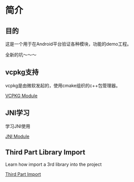 # 简介
## 目的
这是一个用于在Android平台验证各种模块，功能的demo工程。

全新的坑～～～

## vcpkg支持
vcpkg是由微软发起的，使用cmake组织的c++包管理器。

[VCPKG Module](vcpkg/README.md)

## JNI学习
学习JNI使用

[JNI Module](jni_learn/README.md)

## Third Part Library Import
Learn how import a 3rd library into the project

[Third Part Import](3rd_import/README.md)